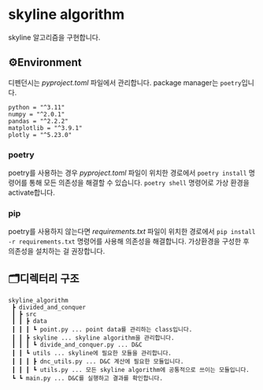 # skyline algorithm
skyline 알고리즘을 구현합니다. 

## ⚙️Environment
디펜던시는 *pyproject.toml* 파일에서 관리합니다. package manager는 `poetry`입니다.

```
python = "^3.11"
numpy = "^2.0.1"
pandas = "^2.2.2"
matplotlib = "^3.9.1"
plotly = "^5.23.0"
```

### poetry
poetry를 사용하는 경우 *pyproject.toml* 파일이 위치한 경로에서 `poetry install` 명령어를 통해 모든 의존성을 해결할 수 있습니다. `poetry shell` 명령어로 가상 환경을 activate합니다.

### pip
poetry를 사용하지 않는다면 *requirements.txt* 파일이 위치한 경로에서 `pip install -r requirements.txt` 명령어를 사용해 의존성을 해결합니다. 가상환경을 구성한 후 의존성을 설치하는 걸 권장합니다.

## 🗂️디렉터리 구조
```
skyline_algorithm
 ┣ divided_and_conquer
 ┃ ┣ src
 ┃ ┃ ┣ data
 ┃ ┃ ┃ ┗ point.py ... point data를 관리하는 class입니다.
 ┃ ┃ ┣ skyline ... skyline algorithm을 관리합니다.
 ┃ ┃ ┃ ┗ divide_and_conquer.py ... D&C
 ┃ ┃ ┗ utils ... skyline에 필요한 모듈을 관리합니다.
 ┃ ┃ ┃ ┣ dnc_utils.py ... D&C 계산에 필요한 모듈입니다.
 ┃ ┃ ┃ ┗ utils.py ... 모든 skyline algorithm에 공통적으로 쓰이는 모듈입니다.
 ┗ ┗ main.py ... D&C를 실행하고 결과를 확인합니다.
```